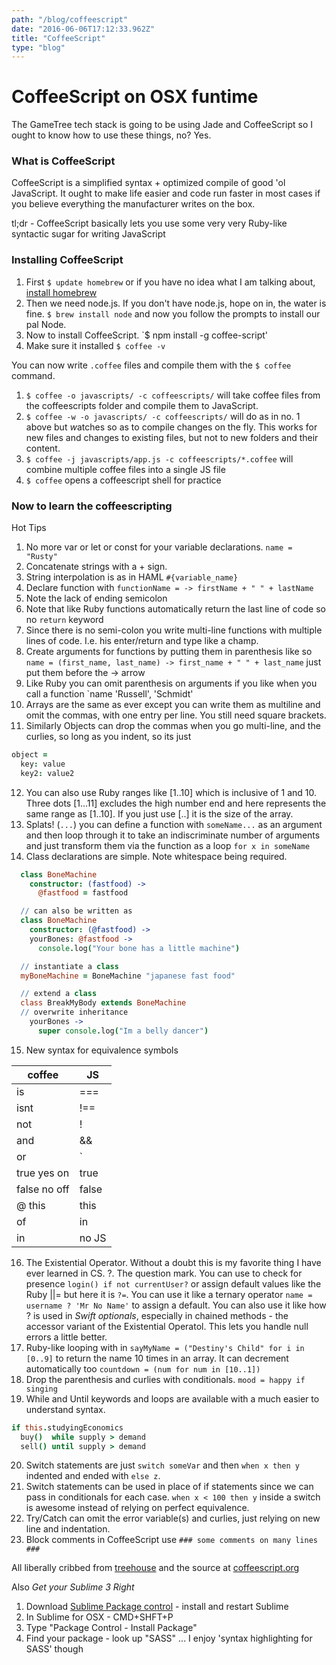```yaml
---
path: "/blog/coffeescript"
date: "2016-06-06T17:12:33.962Z"
title: "CoffeeScript"
type: "blog"
---
```


# CoffeeScript on OSX funtime
The GameTree tech stack is going to be using Jade and CoffeeScript so I ought to know how to use these things, no? Yes.

### What is CoffeeScript
CoffeeScript is a simplified syntax + optimized compile of good 'ol JavaScript. It ought to make life easier and code run faster in most cases if you believe everything the manufacturer writes on the box.

tl;dr - CoffeeScript basically lets you use some very very Ruby-like syntactic sugar for writing JavaScript

### Installing CoffeeScript

1. First `$ update homebrew`  or if you have no idea what I am talking about, [install homebrew](http://brew.sh/)
2. Then we need node.js. If you don't have node.js, hope on in, the water is fine. `$ brew install node` and now you follow the prompts to install our pal Node.
3. Now to install CoffeeScript. `$ npm install -g coffee-script'
4. Make sure it installed `$ coffee -v`

You can now write `.coffee` files and compile them with the `$ coffee` command.

1. `$ coffee -o javascripts/ -c coffeescripts/` will take coffee files from the coffeescripts folder and compile them to JavaScript.
2. `$ coffee -w -o javascripts/ -c coffeescripts/` will do as in no. 1 above but *w*atches so as to compile changes on the fly. This works for new files and changes to existing files, but not to new folders and their content.
3. `$ coffee -j javascripts/app.js -c coffeescripts/*.coffee` will combine multiple coffee files into a single JS file
4. `$ coffee` opens a coffeescript shell for practice

### Now to learn the coffeescripting
Hot Tips

1. No more var or let or const for your variable declarations. `name = "Rusty"`
2. Concatenate strings with a + sign.
3. String interpolation is as in HAML `#{variable_name}`
4. Declare function with `functionName = -> firstName + " " + lastName`
5. Note the lack of ending semicolon
6. Note that like Ruby functions automatically return the last line of code so no `return` keyword
7. Since there is no semi-colon you write multi-line functions with multiple lines of code. I.e. his enter/return and type like a champ.
8. Create arguments for functions by putting them in parenthesis like so `name = (first_name, last_name) -> first_name + " " + last_name`   just put them before the -> arrow
9. Like Ruby you can omit parenthesis on arguments if you like when you call a function `name 'Russell', 'Schmidt'
10. Arrays are the same as ever except you can write them as multiline and omit the commas, with one entry per line. You still need square brackets.
11. Similarly Objects can drop the commas when you go multi-line, and the curlies, so long as you indent, so its just

```coffeescript
object =
  key: value
  key2: value2
```

12. You can also use Ruby ranges like [1..10] which is inclusive of 1 and 10. Three dots [1...11] excludes the high number end and here represents the same range as [1..10]. If you just use [..] it is the size of the array.
13. Splats! (`...`) you can define a function with `someName...` as an argument and then loop through it to take an indiscriminate number of arguments and just transform them via the function as a loop `for x in someName`
14. Class declarations are simple. Note whitespace being required.

```coffeescript
  class BoneMachine
    constructor: (fastfood) ->
      @fastfood = fastfood

  // can also be written as
  class BoneMachine
    constructor: (@fastfood) ->
    yourBones: @fastfood ->
      console.log("Your bone has a little machine")

  // instantiate a class
  myBoneMachine = BoneMachine "japanese fast food"

  // extend a class
  class BreakMyBody extends BoneMachine
  // overwrite inheritance
    yourBones ->
      super console.log("Im a belly dancer")
```

15. New syntax for equivalence symbols

  |coffee|JS|
  |---|---|
  |is|===|
  |isnt|!==|
  |not|!|
  |and|&&|
  |or| `||`|
  |true yes on | true|
  |false no off | false|
  |@  this | this|
  | of | in |
  | in | no JS|

16. The Existential Operator. Without a doubt this is my favorite thing I have ever learned in CS. ?. The question mark. You can use to check for presence `login() if not currentUser?` or assign default values like the Ruby ||=  but here it is `?=`. You can use it like a ternary operator `name = username ? 'Mr No Name'` to assign a default. You can also use it like how ? is used in *Swift optionals*, especially in chained methods - the accessor variant of the Existential Operatol. This lets you handle null errors a little better.
17. Ruby-like looping with in `sayMyName = ("Destiny's Child" for i in [0..9]` to return the name 10 times in an array. It can decrement automatically too `countdown = (num for num in [10..1])`
18. Drop the parenthesis and curlies with conditionals. `mood = happy if singing`
19. While and Until keywords and loops are available with a much easier to understand syntax.

```coffeescript
if this.studyingEconomics
  buy()  while supply > demand
  sell() until supply > demand
```

20. Switch statements are just `switch someVar` and then `when x then y` indented and ended with `else z`.
21. Switch statements can be used in place of if statements since we can pass in conditionals for each case.
`when x < 100 then y` inside a switch is awesome instead of relying on perfect equivalence.
22. Try/Catch can omit the error variable(s) and curlies, just relying on new line and indentation.
23. Block comments in CoffeeScript use `### some comments on many lines ###`


All liberally cribbed from [treehouse](http://blog.teamtreehouse.com/the-absolute-beginners-guide-to-coffeescript) and the source at [coffeescript.org](http://coffeescript.org/)


Also *Get your Sublime 3 Right*

1. Download [Sublime Package control](http://wbond.net/sublime_packages/package_control) - install and restart Sublime
2. In Sublime for OSX - CMD+SHFT+P
3. Type "Package Control - Install Package"
4. Find your package - look up "SASS" ... I enjoy 'syntax highlighting for SASS' though

